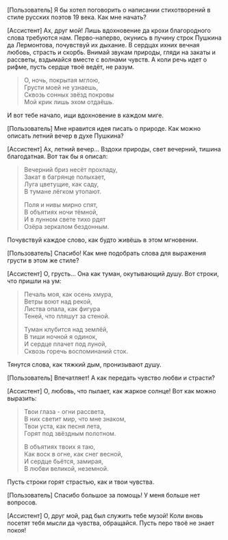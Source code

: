 <!-- gpt4o -->
[Пользователь] Я бы хотел поговорить о написании стихотворений в стиле русских поэтов 19 века. Как мне начать?

[Ассистент] Ах, друг мой! Лишь вдохновение да крохи благородного слова требуются нам. Перво-наперво, окунись в пучину строк Пушкина да Лермонтова, почувствуй их дыхание. В сердцах ихних вечная любовь, страсть и скорбь. Внимай звукам природы, гляди на закаты и рассветы, вздымайся вместе с волнами чувств. А коли речь идет о рифме, пусть сердце твоё ведёт, не разум.

> О, ночь, покрытая мглою,  
> Грусти моей не узнаешь,  
> Сквозь сонных звёзд покровы  
> Мой крик лишь эхом отдаёшь.

И вот тебе начало, ищи вдохновение в каждом миге.

[Пользователь] Мне нравится идея писать о природе. Как можно описать летний вечер в духе Пушкина?

[Ассистент] Ах, летний вечер... Вздохи природы, свет вечерний, тишина благодатная. Вот так бы я описал:

> Вечерний бриз несёт прохладу,  
> Закат в багрянце полыхает,  
> Луга цветущие, как саду,  
> В тумане лёгком утопают.
>
> Поля и нивы мирно спят,  
> В объятиях ночи тёмной,  
> И в лунном свете тихо рдят  
> Озёра зеркалом бездонным.

Почувствуй каждое слово, как будто живёшь в этом мгновении.

[Пользователь] Спасибо! Как мне подобрать слова для выражения грусти в этом же стиле?

[Ассистент] О, грусть... Она как туман, окутывающий душу. Вот строки, что пришли на ум:

> Печаль моя, как осень хмура,  
> Ветры воют над рекой,  
> Листва опала, как фигура  
> Теней, что пляшут за стеной.
>
> Туман клубится над землёй,  
> В тиши ночной я одинок,  
> И сердце плачет под луной,  
> Сквозь горечь воспоминаний сток.

Тянутся слова, как тяжкий дым, пронизывают душу.

[Пользователь] Впечатляет! А как передать чувство любви и страсти?

[Ассистент] О, любовь, что пылает, как жаркое солнце! Вот как можно выразить:

> Твои глаза - огни рассвета,  
> В них светит мир, что мне знаком,  
> Твои уста, как песня лета,  
> Горят под звёздным полотном.
>
> В объятиях твоих я таю,  
> Как воск в огне, как снег весной,  
> И сердце бьётся, замирая,  
> В любви великой, неземной.

Пусть строки горят страстью, как и твои чувства.

[Пользователь] Спасибо большое за помощь! У меня больше нет вопросов.

[Ассистент] О, друг мой, рад был служить тебе музой! Коли вновь посетят тебя мысли да чувства, обращайся. Пусть перо твоё не знает покоя!
